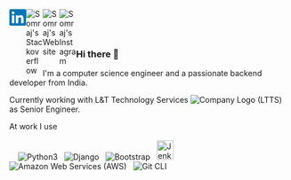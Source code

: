 <!--
**somrajchowdhury/somrajchowdhury** is a ✨ _special_ ✨ repository because its `README.md` (this file) appears on your GitHub profile.

Here are some ideas to get you started:

- 🔭 I’m currently working on ...
- 🌱 I’m currently learning ...
- 👯 I’m looking to collaborate on ...
- 🤔 I’m looking for help with ...
- 💬 Ask me about ...
- 📫 How to reach me: ...
- 😄 Pronouns: ...
- ⚡ Fun fact: ...
-->

<a href="https://www.linkedin.com/in/somrajchowdhury/">
  <img align="left" alt="Somraj's LinkedIn" width="30px" src="https://github.com/somrajchowdhury/personal-website-1/blob/main/images/linkedin-logo.png" />
</a>

<a href="https://stackoverflow.com/users/12483799/somraj-chowdhury">
  <img align="left" alt="Somraj's Stackoverflow" width="30px" src="https://i.imgur.com/BbpIsBO.png" />
</a>

<a href="https://somrajchowdhury.com/">
  <img align="left" alt="Somraj's Website" width="30px" src="https://i.imgur.com/SMqmoe9.png" />
</a>

<a href="https://www.instagram.com/_somraj_chowdhury_/">
  <img align="left" alt="Somraj's Instagram" width="30px" src="https://i.imgur.com/QRLBK4v.png" />
</a>

<br/><br/>

### Hi there 👋

I'm a computer science engineer and a passionate backend developer from India.

Currently working with L&T Technology Services <img alt="Company Logo" width="15px" src="https://i.imgur.com/yuecg8i.png" /> (LTTS) as Senior Engineer.

At work I use<br/><br/>&nbsp;&nbsp;&nbsp;
<img title="Python3" src="https://i.imgur.com/FTDspiU.png" width="30px" />&nbsp;&nbsp;
<img title="Django" src="https://i.imgur.com/hs49nUk.png" width="80px" />&nbsp;&nbsp;
<img title="Bootstrap" src="https://i.imgur.com/GMm2uxg.png" width="40px" />&nbsp;&nbsp;
<img title="Jenkins CI/CD" src="https://i.imgur.com/OixIErB.png" width="30px" height="35px" />&nbsp;&nbsp;
<img title="Amazon Web Services (AWS)" src="https://i.imgur.com/IVi96vy.png" width="55px" />&nbsp;&nbsp;
<img title="Git CLI" src="https://i.imgur.com/a8cNvAW.png" width="33px" />&nbsp;&nbsp;

